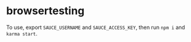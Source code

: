 # browsertesting

To use, export `SAUCE_USERNAME` and `SAUCE_ACCESS_KEY`, then run `npm i` and `karma start`.
